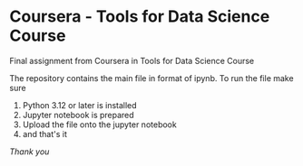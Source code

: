 # Coursera - Tools for Data Science Course
Final assignment from Coursera in Tools for Data Science Course

The repository contains the main file in format of ipynb. To run the file make sure
1. Python 3.12 or later is installed
2. Jupyter notebook is prepared
3. Upload the file onto the jupyter notebook
4. and that's it

_Thank you_
